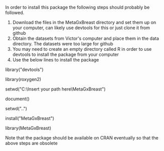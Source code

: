 In order to install this package the following steps should probably be followed.
1. Download the files in the MetaGxBreast directory and set them up on your computer, can likely use devtools for this or just clone it from github
2. Obtain the datasets from Victor's computer and place them in the data directory. The datasets were too large for github
3. You may need to create an empty directory called R in order to use devtools to install the package from your computer
4. Use the below lines to install the package

library("devtools")

library(roxygen2)

setwd("C:\\Insert your path here\\MetaGxBreast")

document()

setwd("..")

install("MetaGxBreast")

library(MetaGxBreast)

Note that the package should be available on CRAN eventually so that the above steps are obsolete
